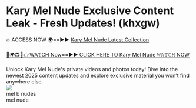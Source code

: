 # Kary Mel Nude Exclusive Content Leak - Fresh Updates! (khxgw)

🔥 ACCESS NOW 🌍==►► <a href="https://tinyurl.com/2mz8nhtm" rel="nofollow">Kary Mel Nude Latest Collection</a>
<br><br>
[🔴🌍📺📱👉WA𝚃CH Now==►► CLICK HERE TO Kary Mel Nude 𝚆𝙰𝚃𝙲𝙷 NOW](https://tinyurl.com/2mz8nhtm)
<br><br>
Unlock Kary Mel Nude's private videos and photos today! Dive into the newest 2025 content updates and explore exclusive material you won’t find anywhere else.
<br>
<a href="https://tinyurl.com/2mz8nhtm" rel="nofollow" data-target="animated-image.originalLink"><img src="https://camo.githubusercontent.com/8a4f000d20f83aca3bf7ec5f350d767afa0574a8a352519fd8cfa583a6f93a33/68747470733a2f2f692e696d6775722e636f6d2f644a486b345a712e676966" data-canonical-src="https://i.imgur.com/dJHk4Zq.gif" style="max-width: 100%; display: inline-block;" data-target="animated-image.originalImage"></a>
<br>
mel b nudes<br>
mel nude